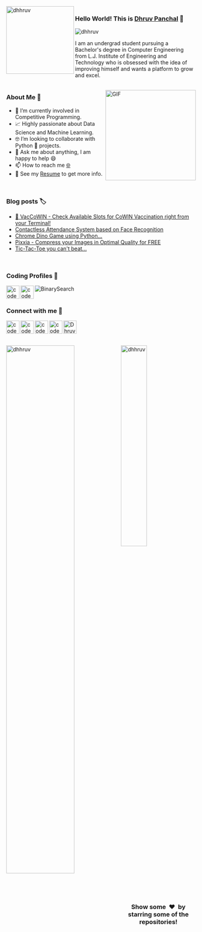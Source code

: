 <img align="left" width="180" height="180" alt="dhhruv" src="https://user-images.githubusercontent.com/72680045/103229550-485e7900-4959-11eb-95d2-41cdbc444ec0.png" />

### Hello World! This is [Dhruv Panchal](https://dhhruv.github.io/) 👋

<p align="left"> 
	<img src="https://komarev.com/ghpvc/?username=dhhruv&color=blue" alt="dhhruv" /> 
</p>

I am an undergrad student pursuing a Bachelor's degree in Computer Engineering from L.J. Institute of Engineering and Technology who is obsessed with the idea of improving himself and wants a platform to grow and excel.
<br>
<br>


<img align="right" height="240px" alt="GIF" src="https://i.pinimg.com/originals/e4/26/70/e426702edf874b181aced1e2fa5c6cde.gif" />

### About Me 🚀

- 🔭 I’m currently involved in Competitive Programming.
- 📈 Highly passionate about Data Science and Machine Learning.
- 🤓 I’m looking to collaborate with Python 🐍 projects.
- 💬 Ask me about anything, I am happy to help 😄
- 📫 How to reach me  [🌐](https://dhhruv.github.io)
- 📝 See my [Resume](https://dhhruv.github.io/assets/Dhruv's%20Resume.pdf) to get more info.

<br>

### Blog posts 🏷
<!-- BLOG-POST-LIST:START -->
- [💉 VacCoWIN - Check Available Slots for CoWIN Vaccination right from your Terminal!](https://dev.to/dhhruv/vaccowin-check-available-slots-for-cowin-vaccination-right-from-your-terminal-23f5)
- [Contactless Attendance System based on Face Recognition](https://dev.to/dhhruv/contactless-attendance-system-based-on-face-recognition-hah)
- [Chrome Dino Game using Python...](https://dev.to/dhhruv/chrome-dino-game-using-python-2595)
- [Pixxia - Compress your Images in Optimal Quality for FREE](https://dev.to/dhhruv/pixxia-compress-your-images-in-optimal-quality-for-free-8mi)
- [Tic-Tac-Toe you can't beat...](https://dev.to/dhhruv/tic-tac-toe-you-can-t-beat-56oo)
<!-- BLOG-POST-LIST:END -->

<br>

### Coding Profiles 🧔
[<img align="left" alt="codeSTACKr | HackerRank" width="35px" src="https://cdn.jsdelivr.net/npm/simple-icons@v3/icons/hackerrank.svg" />](https://www.hackerrank.com/panchaldhruvn)
[<img align="left" alt="codeSTACKr | HackerEarth" width="35px" src="https://cdn.jsdelivr.net/npm/simple-icons@v3/icons/hackerearth.svg" />](https://www.hackerearth.com/@dhhruv23)
[<img align="left" alt="BinarySearch" src="https://user-images.githubusercontent.com/72680045/103211911-7929b880-492f-11eb-9ea9-cafa0413fedf.png" />](https://binarysearch.com/@/lasa73)
<br>
<br>

### Connect with me 👋

[<img align="left" alt="codeSTACKr | LinkedIn" width="35px" src="https://cdn.jsdelivr.net/npm/simple-icons@v3/icons/linkedin.svg" />](https://www.linkedin.com/in/dhhruv/)
[<img align="left" alt="codeSTACKr | Instagram" width="35px" src="https://cdn.jsdelivr.net/npm/simple-icons@v3/icons/instagram.svg" />](https://www.instagram.com/dhhruv23/)
[<img align="left" alt="codeSTACKr | Gmail" width="35px" src="https://cdn.jsdelivr.net/npm/simple-icons@v3/icons/gmail.svg" />](mailto:180320107529.ce.dhruv@gmail.com)
[<img align="left" alt="codeSTACKr | Medium" width="35px" src="https://cdn.jsdelivr.net/npm/simple-icons@v3/icons/medium.svg" />](https://dhhruv.medium.com/)
<a href="https://dev.to/dhhruv">
  <img src="https://d2fltix0v2e0sb.cloudfront.net/dev-badge.svg" alt="Dhruv Panchal's DEV Community Profile" height="35" width="35">
</a>
<br>
<br>

<img align="left" src="https://github-readme-stats.vercel.app/api?username=dhhruv&theme=dark&cache_seconds=1800&show_icons=true&count_private=true" alt="dhhruv" width="60%" />
<img src="https://github-readme-stats.vercel.app/api/top-langs/?username=dhhruv&langs_count=7&show_icons=true&count_private=true&cache_seconds=1800&layout=compact&hide_border=true&theme=dark" alt="dhhruv" width="37%" />

<br>
<br>
<h3 align="center">Show some &nbsp;❤️&nbsp; by starring some of the repositories!</h3>
